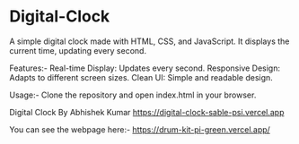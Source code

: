 # Digital-Clock

A simple digital clock made with HTML, CSS, and JavaScript. It displays the current time, updating every second.

Features:-
Real-time Display: Updates every second.
Responsive Design: Adapts to different screen sizes.
Clean UI: Simple and readable design.

Usage:-
Clone the repository and open index.html in your browser.


Digital Clock By Abhishek Kumar
https://digital-clock-sable-psi.vercel.app

You can see the webpage here:- https://drum-kit-pi-green.vercel.app/
